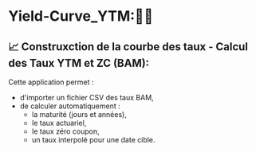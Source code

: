 # Yield-Curve_YTM:🏦🏦
## 📈 Construxction de la courbe des taux - Calcul des Taux YTM et ZC (BAM):

Cette application permet :
- d'importer un fichier CSV des taux BAM,
- de calculer automatiquement :
  - la maturité (jours et années),
  - le taux actuariel,
  - le taux zéro coupon,
  - un taux interpolé pour une date cible.

